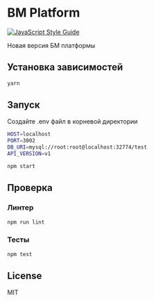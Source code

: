 # BM Platform

[![JavaScript Style Guide](https://img.shields.io/badge/code_style-standard-brightgreen.svg)](https://standardjs.com)

Новая версия БМ платформы

## Установка зависимостей

```bash
yarn
```

## Запуск

Создайте .env файл в корневой директории

```bash
HOST=localhost
PORT=3002
DB_URI=mysql://root:root@localhost:32774/test
API_VERSION=v1
```

```bash
npm start
```

## Проверка

### Линтер

```bash
npm run lint
```

### Тесты

```bash
npm test
```

## License

MIT
